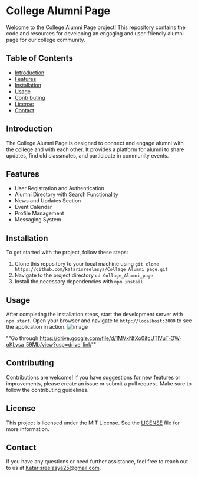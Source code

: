 # College Alumni Page

Welcome to the College Alumni Page project! This repository contains the code and resources for developing an engaging and user-friendly alumni page for our college community.

## Table of Contents
- [Introduction](#introduction)
- [Features](#features)
- [Installation](#installation)
- [Usage](#usage)
- [Contributing](#contributing)
- [License](#license)
- [Contact](#contact)

## Introduction
The College Alumni Page is designed to connect and engage alumni with the college and with each other. It provides a platform for alumni to share updates, find old classmates, and participate in community events.

## Features
- User Registration and Authentication
- Alumni Directory with Search Functionality
- News and Updates Section
- Event Calendar
- Profile Management
- Messaging System

## Installation
To get started with the project, follow these steps:
1. Clone this repository to your local machine using `git clone https://github.com/katarisreelasya/Collage_Alumni_page.git`
2. Navigate to the project directory `cd Collage_Alumni_page`
3. Install the necessary dependencies with `npm install`

## Usage
After completing the installation steps, start the development server with `npm start`. Open your browser and navigate to `http://localhost:3000` to see the application in action.
![image](https://github.com/user-attachments/assets/a42df0f8-94f3-4055-be77-637e8d8bdfe0)

""Go through https://drive.google.com/file/d/1MVxNfXo0ifcUTlVuT-OW-oKLysa_59Mb/view?usp=drive_link""
## Contributing
Contributions are welcome! If you have suggestions for new features or improvements, please create an issue or submit a pull request. Make sure to follow the contributing guidelines.

## License
This project is licensed under the MIT License. See the [LICENSE](LICENSE) file for more information.

## Contact
If you have any questions or need further assistance, feel free to reach out to us at Katarisreelasya25@gmail.com.

